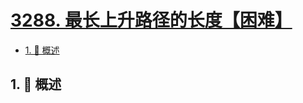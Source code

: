 # [3288. 最长上升路径的长度【困难】](https://github.com/Tdahuyou/TNotes.leetcode/tree/main/notes/3288.%20%E6%9C%80%E9%95%BF%E4%B8%8A%E5%8D%87%E8%B7%AF%E5%BE%84%E7%9A%84%E9%95%BF%E5%BA%A6%E3%80%90%E5%9B%B0%E9%9A%BE%E3%80%91)

<!-- region:toc -->

- [1. 📝 概述](#1--概述)

<!-- endregion:toc -->

## 1. 📝 概述
